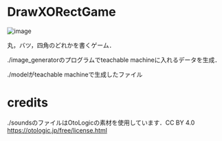 # DrawXORectGame
![image](https://github.com/trimscash/drawing_game/assets/42578480/619a3af7-8a50-4b9c-9d78-36bc8aec29b4)

丸，バツ，四角のどれかを書くゲーム．

./image_generatorのプログラムでteachable machineに入れるデータを生成．

./modelがteachable machineで生成したファイル

# credits
./soundsのファイルはOtoLogicの素材を使用しています．CC BY 4.0
https://otologic.jp/free/license.html
